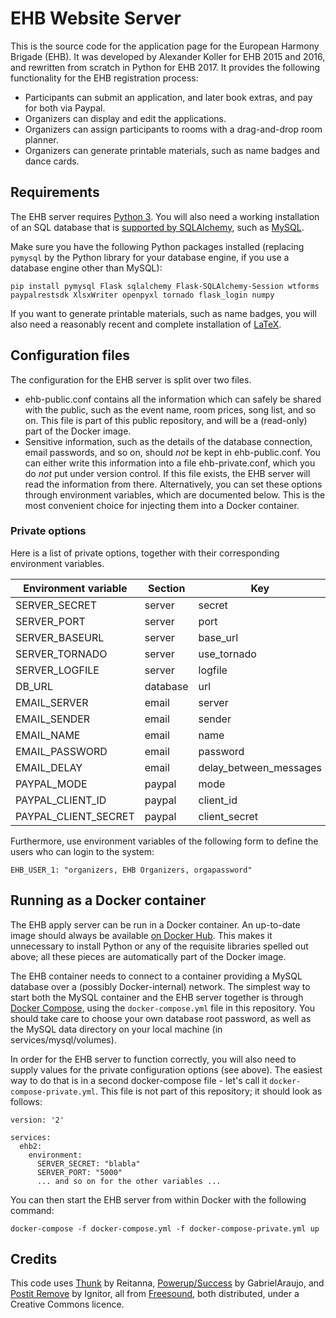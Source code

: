 # EHB Website Server

This is the source code for the application page for the European Harmony Brigade (EHB). It was developed by Alexander Koller for EHB 2015 and 2016, and rewritten from scratch in Python for EHB 2017. It provides the following functionality for the EHB registration process:

* Participants can submit an application, and later book extras, and pay for both via Paypal.
* Organizers can display and edit the applications.
* Organizers can assign participants to rooms with a drag-and-drop room planner.
* Organizers can generate printable materials, such as name badges and dance cards.


## Requirements

The EHB server requires
[Python 3](https://www.python.org/download/releases/3.0/). You will
also need a working installation of an SQL database that is
[supported by SQLAlchemy](http://docs.sqlalchemy.org/en/latest/dialects/index.html),
such as [MySQL](https://www.mysql.com/).

Make sure you have the following Python packages installed (replacing
`pymysql` by the Python library for your database engine, if you use a
database engine other than MySQL):

```
pip install pymysql Flask sqlalchemy Flask-SQLAlchemy-Session wtforms paypalrestsdk XlsxWriter openpyxl tornado flask_login numpy
```

If you want to generate printable materials, such as name badges, you
will also need a reasonably recent and complete installation of
[LaTeX](https://www.tug.org/texlive/).


## Configuration files

The configuration for the EHB server is split over two files.

* ehb-public.conf contains all the information which can safely be
  shared with the public, such as the event name, room prices, song
  list, and so on. This file is part of this public repository, and
  will be a (read-only) part of the Docker image.
* Sensitive information, such as the details of the database
  connection, email passwords, and so on, should _not_ be kept in
  ehb-public.conf. You can either write this information into a file
  ehb-private.conf, which you do _not_ put under version control. If
  this file exists, the EHB server will read the information from
  there. Alternatively, you can set these options through environment
  variables, which are documented below. This is the most convenient
  choice for injecting them into a Docker container.

### Private options

Here is a list of private options, together with their corresponding
environment variables.

| Environment variable | Section  | Key                    |
-----------------------|----------|-------------------------
| SERVER_SECRET        | server   | secret                 |
| SERVER_PORT          | server   | port                   |
| SERVER_BASEURL       | server   | base_url               |
| SERVER_TORNADO       | server   | use_tornado            |
| SERVER_LOGFILE       | server   | logfile                |
| DB_URL               | database | url                    |
| EMAIL_SERVER         | email    | server                 |
| EMAIL_SENDER         | email    | sender                 |
| EMAIL_NAME           | email    | name                   |
| EMAIL_PASSWORD       | email    | password               |
| EMAIL_DELAY          | email    | delay_between_messages |
| PAYPAL_MODE          | paypal   | mode                   |
| PAYPAL_CLIENT_ID     | paypal   | client_id              |
| PAYPAL_CLIENT_SECRET | paypal   | client_secret          |

Furthermore, use environment variables of the following form to define
the users who can login to the system:

```
EHB_USER_1: "organizers, EHB Organizers, orgapassword"
```

## Running as a Docker container

The EHB apply server can be run in a Docker container. An up-to-date
image should always be available
[on Docker Hub](https://hub.docker.com/r/akoller/ehb2). This makes it
unnecessary to install Python or any of the requisite libraries
spelled out above; all these pieces are automatically part of the
Docker image.

The EHB container needs to connect to a container providing a MySQL
database over a (possibly Docker-internal) network. The simplest way
to start both the MySQL container and the EHB server together is
through [Docker Compose](https://docs.docker.com/compose/), using the
`docker-compose.yml` file in this repository. You should take care to
choose your own database root password, as well as the MySQL data
directory on your local machine (in services/mysql/volumes).

In order for the EHB server to function correctly, you will also need
to supply values for the private configuration options (see
above). The easiest way to do that is in a second docker-compose
file - let's call it `docker-compose-private.yml`. This file is not
part of this repository; it should look as follows:

```
version: '2'
 
services:
  ehb2:
    environment:
      SERVER_SECRET: "blabla"
      SERVER_PORT: "5000"
	  ... and so on for the other variables ...
```

You can then start the EHB server from within Docker with the
following command:

```
docker-compose -f docker-compose.yml -f docker-compose-private.yml up
```




## Credits

This code uses
[Thunk](http://www.freesound.org/people/Reitanna/sounds/323725/) by
Reitanna,
[Powerup/Success](http://www.freesound.org/people/GabrielAraujo/sounds/242501/)
by GabrielAraujo, and
[Postit Remove](https://www.freesound.org/people/Ignitor/sounds/182575/)
by Ignitor, all from [Freesound](http://www.freesound.org), both
distributed, under a Creative Commons licence.


